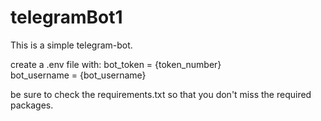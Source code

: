 # telegramBot1

This is a simple telegram-bot.


create a .env file with:
bot_token = {token_number} <br>
bot_username = {bot_username} <br>

be sure to check the requirements.txt so that you don't miss the required packages.
